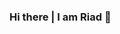 ### Hi there | I am Riad 👋

<!--
**Riad15/Riad15** is a ✨ _special_ ✨ repository because its `README.md` (this file) appears on your GitHub profile.

Here are some ideas to get you started:

- 🔭 I’m currently working on Web Development
- 🌱 I’m currently learning React,node js,opp,datastructure and Competitive Programming
- 👯 I’m looking to collaborate on Web Development 
- 🤔 I’m looking for help with job or Internships
- 💬 Ask me about ...
- 📫 How to reach me: ...
- 😄 Pronouns: ...
- ⚡ Fun fact: ...
-->
